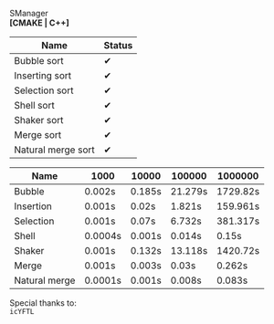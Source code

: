 SManager  
**[CMAKE | C++]**

| Name            | Status        |
| ------------- | ------------- |
| Bubble sort          | 	    ✔  
| Inserting sort           |       ✔       |
| Selection sort           |     	✔       |
| Shell sort           |       ✔       |
| Shaker sort        |       ✔       |
| Merge sort          |       ✔       |
| Natural merge sort           | 	    ✔       |

|Name|1000| 10000 | 100000 | 1000000|
|----|----|-------|--------|--------|
|Bubble|0.002s|0.185s|21.279s|1729.82s|
|Insertion|0.001s|0.02s|1.821s|159.961s|
|Selection|0.001s|0.07s|6.732s|381.317s|
|Shell|0.0004s|0.001s|0.014s|0.15s|
|Shaker|0.001s|0.132s|13.118s|1420.72s|
|Merge|0.001s|0.003s|0.03s|0.262s|
|Natural merge|0.0001s|0.001s|0.008s|0.083s|

Special thanks to:  
`icYFTL`
